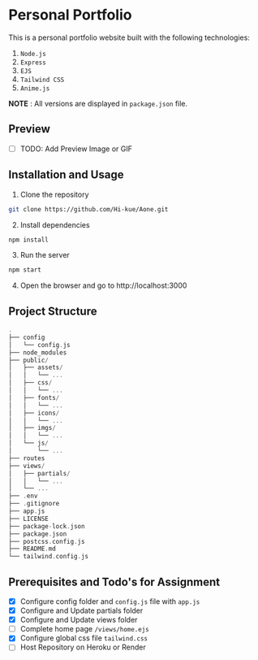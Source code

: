 # Personal Portfolio

This is a personal portfolio website built with the following technologies:
1. `Node.js`
2. `Express`
3. `EJS`
4. `Tailwind CSS`
5. `Anime.js`

**NOTE** : All versions are displayed in `package.json` file. 

## Preview

- [ ] TODO: Add Preview Image or GIF

## Installation and Usage

1. Clone the repository
```bash
git clone https://github.com/Hi-kue/Aone.git
```
2. Install dependencies
```bash
npm install
```
3. Run the server
```bash
npm start
```
4. Open the browser and go to http://localhost:3000

## Project Structure

```h
.
├── config
│   └── config.js
├── node_modules
├── public/
│   ├── assets/
│   │   └── ...
│   ├── css/
│   │   └── ...
│   ├── fonts/
│   │   └── ...
│   ├── icons/
│   │   └── ...
│   ├── imgs/
│   │   └── ...
│   └── js/
│       └── ...
├── routes
├── views/
│   ├── partials/
│   │   └── ...
│   └── ...  
├── .env
├── .gitignore
├── app.js
├── LICENSE
├── package-lock.json
├── package.json
├── postcss.config.js
├── README.md
└── tailwind.config.js
```
## Prerequisites and Todo's for Assignment
- [x] Configure config folder and `config.js` file with `app.js`
- [x] Configure and Update partials folder
- [x] Configure and Update views folder
- [ ] Complete home page `/views/home.ejs`
- [x] Configure global css file `tailwind.css`
- [ ] Host Repository on Heroku or Render
